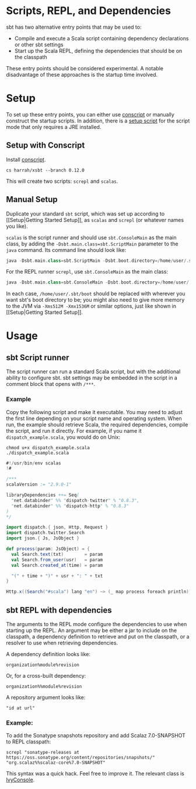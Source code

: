 [IvyConsole]: http://harrah.github.com/xsbt/latest/sxr/IvyConsole.scala.html
[conscript]: https://github.com/n8han/conscript
[setup script]: https://github.com/paulp/xsbtscript

# Scripts, REPL, and Dependencies

sbt has two alternative entry points that may be used to:

* Compile and execute a Scala script containing dependency declarations or other sbt settings
* Start up the Scala REPL, defining the dependencies that should be on the classpath

These entry points should be considered experimental.  A notable disadvantage of these approaches is the startup time involved.

# Setup

To set up these entry points, you can either use [conscript] or manually construct the startup scripts.
In addition, there is a [setup script] for the script mode that only requires a JRE installed.

## Setup with Conscript

Install [conscript].

```
cs harrah/xsbt --branch 0.12.0
```

This will create two scripts: `screpl` and `scalas`.

## Manual Setup

Duplicate your standard `sbt` script, which was set up according to [[Setup|Getting Started Setup]], as `scalas` and `screpl` (or whatever names you like).

`scalas` is the script runner and should use `sbt.ConsoleMain` as the main class, by adding the `-Dsbt.main.class=sbt.ScriptMain` parameter to the `java` command. Its command line should look like:

```scala
java -Dsbt.main.class=sbt.ScriptMain -Dsbt.boot.directory=/home/user/.sbt/boot -jar sbt-launch.jar "$@"
```

For the REPL runner `screpl`, use `sbt.ConsoleMain` as the main class:

```scala
java -Dsbt.main.class=sbt.ConsoleMain -Dsbt.boot.directory=/home/user/.sbt/boot -jar sbt-launch.jar "$@"
```

In each case, `/home/user/.sbt/boot` should be replaced with wherever you want sbt's boot directory to be; you might also need to give more memory to the JVM via `-Xms512M -Xmx1536M` or similar options, just like shown in [[Setup|Getting Started Setup]].

# Usage

## sbt Script runner

The script runner can run a standard Scala script, but with the additional ability to configure sbt.
sbt settings may be embedded in the script in a comment block that opens with `/***`.

### Example

Copy the following script and make it executable.
You may need to adjust the first line depending on your script name and operating system.
When run, the example should retrieve Scala, the required dependencies, compile the script, and run it directly.
For example, if you name it `dispatch_example.scala`, you would do on Unix:

```
chmod u+x dispatch_example.scala
./dispatch_example.scala
```

```scala
#!/usr/bin/env scalas
!#

/***
scalaVersion := "2.9.0-1"

libraryDependencies ++= Seq(
  "net.databinder" %% "dispatch-twitter" % "0.8.3",
  "net.databinder" %% "dispatch-http" % "0.8.3"
)
*/

import dispatch.{ json, Http, Request }
import dispatch.twitter.Search
import json.{ Js, JsObject }

def process(param: JsObject) = {
  val Search.text(txt)        = param
  val Search.from_user(usr)   = param
  val Search.created_at(time) = param

  "(" + time + ")" + usr + ": " + txt
}

Http.x((Search("#scala") lang "en") ~> (_ map process foreach println))
```

## sbt REPL with dependencies

The arguments to the REPL mode configure the dependencies to use when starting up the REPL.
An argument may be either a jar to include on the classpath, a dependency definition to retrieve and put on the classpath, or a resolver to use when retrieving dependencies.

A dependency definition looks like:

```text
organization%module%revision
```

Or, for a cross-built dependency:

```text
organization%%module%revision
```

A repository argument looks like:

```text
"id at url"
```

### Example:

To add the Sonatype snapshots repository and add Scalaz 7.0-SNAPSHOT to REPL classpath:

```text
screpl "sonatype-releases at https://oss.sonatype.org/content/repositories/snapshots/" "org.scalaz%%scalaz-core%7.0-SNAPSHOT"
```

This syntax was a quick hack.  Feel free to improve it.  The relevant class is [IvyConsole].
